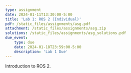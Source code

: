 ```yaml
---
type: assignment
date: 2024-01-11T13:30:00-5:00
title: 'Lab 1: ROS 2 (Individual)'
pdf: /static_files/assignments/asg.pdf
attachment: /static_files/assignments/asg.zip
solutions: /static_files/assignments/asg_solutions.pdf
due_event: 
    type: due
    date: 2024-01-18T23:59:00-5:00
    description: 'Lab 1 Due'
---
```

Introduction to ROS 2.
